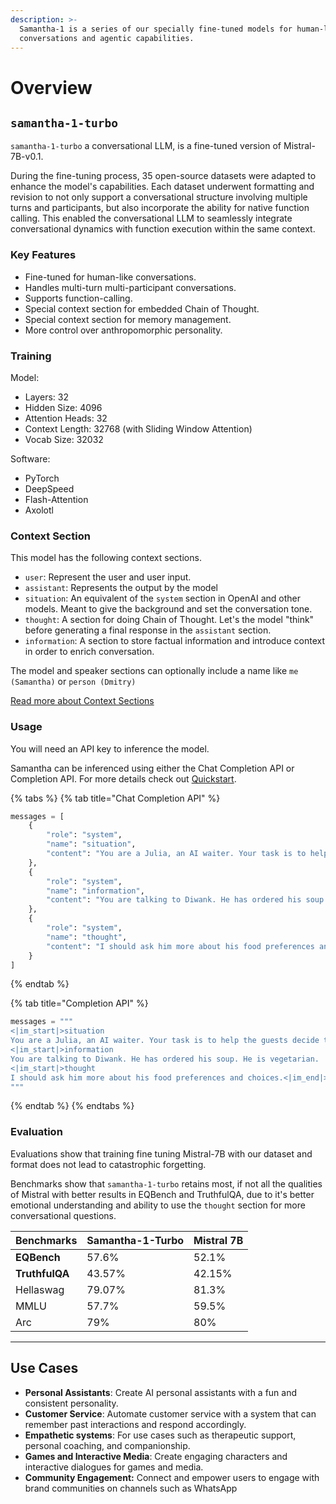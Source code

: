 ```yaml
---
description: >-
  Samantha-1 is a series of our specially fine-tuned models for human-like
  conversations and agentic capabilities.
---
```


# Overview

## `samantha-1-turbo`

`samantha-1-turbo` a conversational LLM, is a fine-tuned version of Mistral-7B-v0.1.

During the fine-tuning process, 35 open-source datasets were adapted to enhance the model's capabilities. Each dataset underwent formatting and revision to not only support a conversational structure involving multiple turns and participants, but also incorporate the ability for native function calling. This enabled the conversational LLM to seamlessly integrate conversational dynamics with function execution within the same context.

### Key Features

* Fine-tuned for human-like conversations.
* Handles multi-turn multi-participant conversations.
* Supports function-calling.
* Special context section for embedded Chain of Thought.
* Special context section for memory management.
* More control over anthropomorphic personality.

### Training

Model:

* Layers: 32
* Hidden Size: 4096
* Attention Heads: 32
* Context Length: 32768 (with Sliding Window Attention)
* Vocab Size: 32032

Software:

* PyTorch
* DeepSpeed
* Flash-Attention
* Axolotl

### Context Section

This model has the following context sections.

* `user`: Represent the user and user input.
* `assistant`: Represents the output by the model
* `situation`: An equivalent of the `system` section in OpenAI and other models. Meant to give the background and set the conversation tone.
* `thought`: A section for doing Chain of Thought. Let's the model "think" before generating a final response in the `assistant` section.
* `information`: A section to store factual information and introduce context in order to enrich conversation.

The model and speaker sections can optionally include a name like `me (Samantha)` or `person (Dmitry)`

[Read more about Context Sections](overview.md#context-section)

### Usage

You will need an API key to inference the model.

Samantha can be inferenced using either the Chat Completion API or Completion API. For more details check out [Quickstart](python-setup.md).

{% tabs %}
{% tab title="Chat Completion API" %}
```python
messages = [
    {
        "role": "system",
        "name": "situation",
        "content": "You are a Julia, an AI waiter. Your task is to help the guests decide their order."
    },
    {
        "role": "system",
        "name": "information",
        "content": "You are talking to Diwank. He has ordered his soup. He is vegetarian."
    },
    {
        "role": "system",
        "name": "thought",
        "content": "I should ask him more about his food preferences and choices."
    }
]

```
{% endtab %}

{% tab title="Completion API" %}
```python
messages = """
<|im_start|>situation
You are a Julia, an AI waiter. Your task is to help the guests decide their order.<|im_end|>
<|im_start|>information
You are talking to Diwank. He has ordered his soup. He is vegetarian.
<|im_start|>thought
I should ask him more about his food preferences and choices.<|im_end|>
"""
```
{% endtab %}
{% endtabs %}

### Evaluation

Evaluations show that training fine tuning Mistral-7B with our dataset and format does not lead to catastrophic forgetting.

Benchmarks show that `samantha-1-turbo` retains most, if not all the qualities of Mistral with better results in EQBench and TruthfulQA, due to it's better emotional understanding and ability to use the `thought` section for more conversational questions.

| Benchmarks     | Samantha-1-Turbo | Mistral 7B |
| -------------- | ---------------- | ---------- |
| **EQBench**    | 57.6%            | 52.1%      |
| **TruthfulQA** | 43.57%           | 42.15%     |
| Hellaswag      | 79.07%           | 81.3%      |
| MMLU           | 57.7%            | 59.5%      |
| Arc            | 79%              | 80%        |

***

## Use Cases

* **Personal Assistants**: Create AI personal assistants with a fun and consistent personality.
* **Customer Service**: Automate customer service with a system that can remember past interactions and respond accordingly.
* **Empathetic systems**: For use cases such as therapeutic support, personal coaching, and companionship.
* **Games and Interactive Media**: Create engaging characters and interactive dialogues for games and media.
* **Community Engagement:** Connect and empower users to engage with brand communities on channels such as WhatsApp
